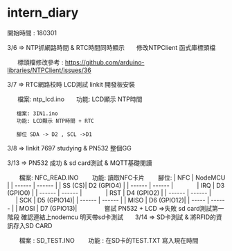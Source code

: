 # intern_diary

開始時間 : 180301

3/6 => NTP抓網路時間 & RTC時間同時顯示
       修改NTPClient 函式庫標頭檔

       標頭檔修改參考 : https://github.com/arduino-libraries/NTPClient/issues/36

3/7 => RTC網路校時 LCD測試 linkit 開發板安裝

       檔案: ntp_lcd.ino
       功能: LCD顯示 NTP時間
       
       檔案: 3IN1.ino
       功能: LCD顯示 NTP時間 + RTC
       
       腳位 SDA -> D2 , SCL ->D1

3/8 => linkit 7697 studying & PN532 整個GG 

3/13 => PN532 成功 & sd card測試 & MQTT基礎閱讀
        
        檔案: NFC_READ.INO
        功能: 讀取NFC卡片
        腳位: 
              |  NFC	   | NodeMCU	   |
              | ------  | ------     |
              |  SS (CS)| D2	(GPIO4) |
              | ------  | ------     | 
              |  IRQ    |	D3	(GPIO0) |
              | ------  | ------     |
              |  RST	   | D4	(GPIO2) |
              | ------  | ------     |
              |  SCK    |	D5	(GPIO14)|
              | ------  | ------     |
              |  MISO   | D6	(GPIO12)|
              | -----   | ------     |
              |  MOSI   | D7	(GPIO13)|
        
        嘗試 PN532 + LCD =>失敗
        sd card測試第一階段 確認連結上nodemcu
        明天帶sd卡測試
       
3/14 => SD卡測試 & 將RFID的資訊存入SD CARD

        檔案 : SD_TEST.INO
        功能 : 在SD卡的TEST.TXT 寫入現在時間

